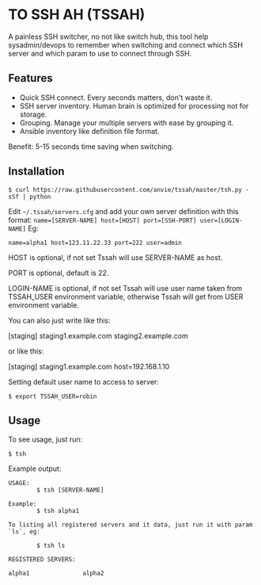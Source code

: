 TO SSH AH (TSSAH)
====================

A painless SSH switcher, no not like switch hub, this tool help sysadmin/devops to remember when switching and connect which SSH server and which param to use to connect through SSH.

Features
-----------

* Quick SSH connect. Every seconds matters, don't waste it.
* SSH server inventory. Human brain is optimized for processing not for storage.
* Grouping. Manage your multiple servers with ease by grouping it.
* Ansible inventory like definition file format.

Benefit: 5-15 seconds time saving when switching.

Installation
---------------

    $ curl https://raw.githubusercontent.com/anvie/tssah/master/tsh.py -sSf | python


Edit `~/.tssah/servers.cfg` and add your own server definition with this format: `name=[SERVER-NAME] host=[HOST] port=[SSH-PORT] user=[LOGIN-NAME]`
Eg:

    name=alpha1 host=123.11.22.33 port=222 user=admin

HOST is optional, if not set Tssah will use SERVER-NAME as host.

PORT is optional, default is 22.

LOGIN-NAME is optional, if not set Tssah will use user name taken from TSSAH_USER environment variable, otherwise Tssah will
get from USER environment variable.

You can also just write like this:

[staging]
staging1.example.com
staging2.example.com

or like this:

[staging]
staging1.example.com host=192.168.1.10

Setting default user name to access to server:

    $ export TSSAH_USER=robin


Usage
------

To see usage, just run:

    $ tsh

Example output:

    USAGE:
            $ tsh [SERVER-NAME]

    Example:
            $ tsh alpha1

    To listing all registered servers and it data, just run it with param `ls`, eg:

            $ tsh ls

    REGISTERED SERVERS:

    alpha1               alpha2
